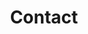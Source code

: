---
title: Contact
layout: contact
description: Contact Us
address: |
  **Neural Nurture Pvt. Ltd.**  
  311 Shekhar Central 4-5, Manorama Ganj  
  Indore, MP, India
  Pin: 452001
map_link: https://www.google.com/maps/embed?pb=!1m18!1m12!1m3!1d3680.142225231275!2d75.88431927625562!3d22.722954479384928!2m3!1f0!2f0!3f0!3m2!1i1024!2i768!4f13.1!3m3!1m2!1s0x3962fd739ee4b3a1%3A0xf6349d27b46dc183!2sNeural%20Nurture%20Pvt.%20Ltd.!5e0!3m2!1sen!2sin!4v1748408016439!5m2!1sen!2sin
form_url: https://formspree.io/f/mzzelegy
---